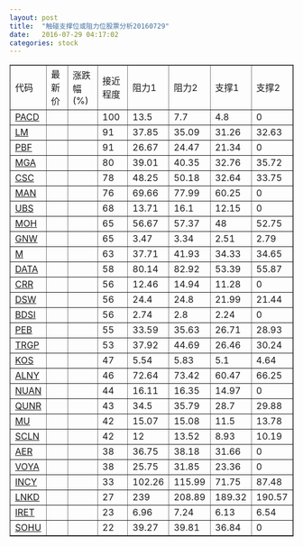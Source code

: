 ```yaml
---
layout: post
title:  "触碰支撑位或阻力位股票分析20160729"
date:   2016-07-29 04:17:02
categories: stock
---
```

<script type="text/javascript">
var stockList = []
stockList.push('gb_pacd');
stockList.push('gb_lm');
stockList.push('gb_pbf');
stockList.push('gb_mga');
stockList.push('gb_csc');
stockList.push('gb_man');
stockList.push('gb_ubs');
stockList.push('gb_moh');
stockList.push('gb_gnw');
stockList.push('gb_m');
stockList.push('gb_data');
stockList.push('gb_crr');
stockList.push('gb_dsw');
stockList.push('gb_bdsi');
stockList.push('gb_peb');
stockList.push('gb_trgp');
stockList.push('gb_kos');
stockList.push('gb_alny');
stockList.push('gb_nuan');
stockList.push('gb_qunr');
stockList.push('gb_mu');
stockList.push('gb_scln');
stockList.push('gb_aer');
stockList.push('gb_voya');
stockList.push('gb_incy');
stockList.push('gb_lnkd');
stockList.push('gb_iret');
stockList.push('gb_sohu');
</script>
<table border="1">
 <tr>
 <td>代码</td>
 <td>最新价</td>
 <td>涨跌幅(%)</td>
 <td>接近程度</td>
 <td>阻力1</td>
 <td>阻力2</td>
 <td>支撑1</td>
 <td>支撑2</td>
</tr>
  <tr id="pacd" class="green">
  <td><a href="http://stock.finance.sina.com.cn/usstock/quotes/PACD.html" target="_blank">PACD</a></td><td></td><td></td><td>100</td><td>13.5</td><td>7.7</td><td>4.8</td><td>0</td></tr>
  <tr id="lm" class="green">
  <td><a href="http://stock.finance.sina.com.cn/usstock/quotes/LM.html" target="_blank">LM</a></td><td></td><td></td><td>91</td><td>37.85</td><td>35.09</td><td>31.26</td><td>32.63</td></tr>
  <tr id="pbf" class="green">
  <td><a href="http://stock.finance.sina.com.cn/usstock/quotes/PBF.html" target="_blank">PBF</a></td><td></td><td></td><td>91</td><td>26.67</td><td>24.47</td><td>21.34</td><td>0</td></tr>
  <tr id="mga" class="red">
  <td><a href="http://stock.finance.sina.com.cn/usstock/quotes/MGA.html" target="_blank">MGA</a></td><td></td><td></td><td>80</td><td>39.01</td><td>40.35</td><td>32.76</td><td>35.72</td></tr>
  <tr id="csc" class="red">
  <td><a href="http://stock.finance.sina.com.cn/usstock/quotes/CSC.html" target="_blank">CSC</a></td><td></td><td></td><td>78</td><td>48.25</td><td>50.18</td><td>32.64</td><td>33.75</td></tr>
  <tr id="man" class="red">
  <td><a href="http://stock.finance.sina.com.cn/usstock/quotes/MAN.html" target="_blank">MAN</a></td><td></td><td></td><td>76</td><td>69.66</td><td>77.99</td><td>60.25</td><td>0</td></tr>
  <tr id="ubs" class="red">
  <td><a href="http://stock.finance.sina.com.cn/usstock/quotes/UBS.html" target="_blank">UBS</a></td><td></td><td></td><td>68</td><td>13.71</td><td>16.1</td><td>12.15</td><td>0</td></tr>
  <tr id="moh" class="green">
  <td><a href="http://stock.finance.sina.com.cn/usstock/quotes/MOH.html" target="_blank">MOH</a></td><td></td><td></td><td>65</td><td>56.67</td><td>57.37</td><td>48</td><td>52.75</td></tr>
  <tr id="gnw" class="green">
  <td><a href="http://stock.finance.sina.com.cn/usstock/quotes/GNW.html" target="_blank">GNW</a></td><td></td><td></td><td>65</td><td>3.47</td><td>3.34</td><td>2.51</td><td>2.79</td></tr>
  <tr id="m" class="green">
  <td><a href="http://stock.finance.sina.com.cn/usstock/quotes/M.html" target="_blank">M</a></td><td></td><td></td><td>63</td><td>37.71</td><td>41.93</td><td>34.33</td><td>34.65</td></tr>
  <tr id="data" class="green">
  <td><a href="http://stock.finance.sina.com.cn/usstock/quotes/DATA.html" target="_blank">DATA</a></td><td></td><td></td><td>58</td><td>80.14</td><td>82.92</td><td>53.39</td><td>55.87</td></tr>
  <tr id="crr" class="green">
  <td><a href="http://stock.finance.sina.com.cn/usstock/quotes/CRR.html" target="_blank">CRR</a></td><td></td><td></td><td>56</td><td>12.46</td><td>14.94</td><td>11.28</td><td>0</td></tr>
  <tr id="dsw" class="red">
  <td><a href="http://stock.finance.sina.com.cn/usstock/quotes/DSW.html" target="_blank">DSW</a></td><td></td><td></td><td>56</td><td>24.4</td><td>24.8</td><td>21.99</td><td>21.44</td></tr>
  <tr id="bdsi" class="green">
  <td><a href="http://stock.finance.sina.com.cn/usstock/quotes/BDSI.html" target="_blank">BDSI</a></td><td></td><td></td><td>56</td><td>2.74</td><td>2.8</td><td>2.24</td><td>0</td></tr>
  <tr id="peb" class="green">
  <td><a href="http://stock.finance.sina.com.cn/usstock/quotes/PEB.html" target="_blank">PEB</a></td><td></td><td></td><td>55</td><td>33.59</td><td>35.63</td><td>26.71</td><td>28.93</td></tr>
  <tr id="trgp" class="red">
  <td><a href="http://stock.finance.sina.com.cn/usstock/quotes/TRGP.html" target="_blank">TRGP</a></td><td></td><td></td><td>53</td><td>37.92</td><td>44.69</td><td>26.46</td><td>30.24</td></tr>
  <tr id="kos" class="red">
  <td><a href="http://stock.finance.sina.com.cn/usstock/quotes/KOS.html" target="_blank">KOS</a></td><td></td><td></td><td>47</td><td>5.54</td><td>5.83</td><td>5.1</td><td>4.64</td></tr>
  <tr id="alny" class="green">
  <td><a href="http://stock.finance.sina.com.cn/usstock/quotes/ALNY.html" target="_blank">ALNY</a></td><td></td><td></td><td>46</td><td>72.64</td><td>73.42</td><td>60.47</td><td>66.25</td></tr>
  <tr id="nuan" class="red">
  <td><a href="http://stock.finance.sina.com.cn/usstock/quotes/NUAN.html" target="_blank">NUAN</a></td><td></td><td></td><td>44</td><td>16.11</td><td>16.35</td><td>14.97</td><td>0</td></tr>
  <tr id="qunr" class="green">
  <td><a href="http://stock.finance.sina.com.cn/usstock/quotes/QUNR.html" target="_blank">QUNR</a></td><td></td><td></td><td>43</td><td>34.5</td><td>35.79</td><td>28.7</td><td>29.88</td></tr>
  <tr id="mu" class="green">
  <td><a href="http://stock.finance.sina.com.cn/usstock/quotes/MU.html" target="_blank">MU</a></td><td></td><td></td><td>42</td><td>15.07</td><td>15.08</td><td>11.5</td><td>13.78</td></tr>
  <tr id="scln" class="green">
  <td><a href="http://stock.finance.sina.com.cn/usstock/quotes/SCLN.html" target="_blank">SCLN</a></td><td></td><td></td><td>42</td><td>12</td><td>13.52</td><td>8.93</td><td>10.19</td></tr>
  <tr id="aer" class="red">
  <td><a href="http://stock.finance.sina.com.cn/usstock/quotes/AER.html" target="_blank">AER</a></td><td></td><td></td><td>38</td><td>36.75</td><td>38.18</td><td>31.66</td><td>0</td></tr>
  <tr id="voya" class="red">
  <td><a href="http://stock.finance.sina.com.cn/usstock/quotes/VOYA.html" target="_blank">VOYA</a></td><td></td><td></td><td>38</td><td>25.75</td><td>31.85</td><td>23.36</td><td>0</td></tr>
  <tr id="incy" class="green">
  <td><a href="http://stock.finance.sina.com.cn/usstock/quotes/INCY.html" target="_blank">INCY</a></td><td></td><td></td><td>33</td><td>102.26</td><td>115.99</td><td>71.75</td><td>87.48</td></tr>
  <tr id="lnkd" class="green">
  <td><a href="http://stock.finance.sina.com.cn/usstock/quotes/LNKD.html" target="_blank">LNKD</a></td><td></td><td></td><td>27</td><td>239</td><td>208.89</td><td>189.32</td><td>190.57</td></tr>
  <tr id="iret" class="green">
  <td><a href="http://stock.finance.sina.com.cn/usstock/quotes/IRET.html" target="_blank">IRET</a></td><td></td><td></td><td>23</td><td>6.96</td><td>7.24</td><td>6.13</td><td>6.54</td></tr>
  <tr id="sohu" class="green">
  <td><a href="http://stock.finance.sina.com.cn/usstock/quotes/SOHU.html" target="_blank">SOHU</a></td><td></td><td></td><td>22</td><td>39.27</td><td>39.81</td><td>36.84</td><td>0</td></tr>
</table>

